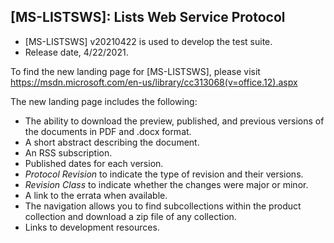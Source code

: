 ## [MS-LISTSWS]: Lists Web Service Protocol
- [MS-LISTSWS] v20210422 is used to develop the test suite.
- Release date, 4/22/2021.

To find the new landing page for [MS-LISTSWS], please visit https://msdn.microsoft.com/en-us/library/cc313068(v=office.12).aspx

The new landing page includes the following:
- The ability to download the preview, published, and previous versions of the documents in PDF and .docx format.
- A short abstract describing the document.
- An RSS subscription.
- Published dates for each version.
- *Protocol Revision* to indicate the type of revision and their versions.
- *Revision Class* to indicate whether the changes were major or minor.
- A link to the errata when available.
- The navigation allows you to find subcollections within the product collection and download a zip file of any collection.
- Links to development resources.